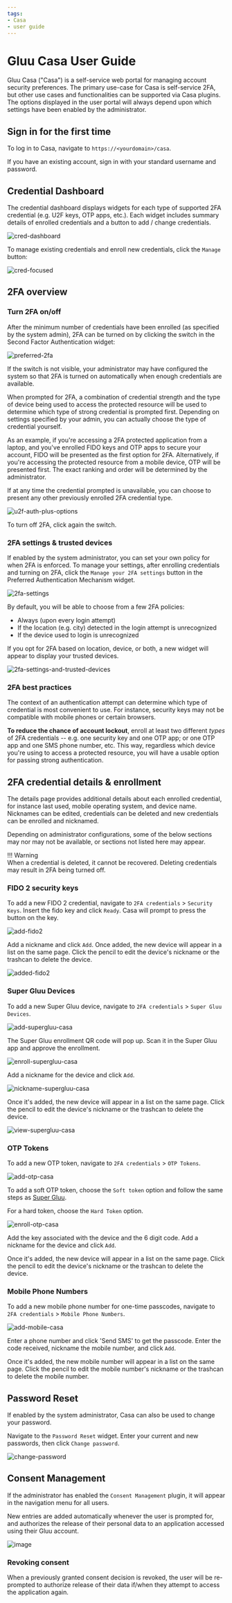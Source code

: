 ```yaml
---
tags:
- Casa
- user guide
---
```


# Gluu Casa User Guide

Gluu Casa ("Casa") is a self-service web portal for managing account security preferences. The primary use-case for Casa is self-service 2FA, but other use cases and functionalities can be supported via Casa plugins. The options displayed in the user portal will always depend upon which settings have been enabled by the administrator. 

## Sign in for the first time

To log in to Casa, navigate to `https://<yourdomain>/casa`.

If you have an existing account, sign in with your standard username and password.

## Credential Dashboard

The credential dashboard displays widgets for each type of supported 2FA credential (e.g. U2F keys, OTP apps, etc.). Each widget includes summary details of enrolled credentials and a button to add / change credentials.

![cred-dashboard](../assets/casa/dashboard-no-creds-enrolled.png)

To manage existing credentials and enroll new credentials, click the `Manage` button: 

![cred-focused](../assets/casa/manage-highlighted.png)

## 2FA overview

### Turn 2FA on/off

After the minimum number of credentials have been enrolled (as specified by the system admin), 2FA can be turned on by clicking the switch in the Second Factor Authentication widget: 

![preferred-2fa](../assets/casa/preferred.png)

If the switch is not visible, your administrator may have configured the system so that 2FA is turned on automatically when enough credentials are available.

When prompted for 2FA, a combination of credential strength and the type of device being used to access the protected resource will be used to determine which type of strong credential is prompted first. Depending on settings specified by your admin, you can actually choose the type of credential yourself. 

As an example, if you're accessing a 2FA protected application from a laptop, and you've enrolled FIDO keys and OTP apps to secure your account, FIDO will be presented as the first option for 2FA. Alternatively, if you're accessing the protected resource from a mobile device, OTP will be presented first. The exact ranking and order will be determined by the administrator. 

If at any time the credential prompted is unavailable, you can choose to present any other previously enrolled 2FA credential type. 

![u2f-auth-plus-options](../assets/casa/gluu-u2f-authentication.png) 

To turn off 2FA, click again the switch. 

### 2FA settings & trusted devices
If enabled by the system administrator, you can set your own policy for when 2FA is enforced. To manage your settings, after enrolling credentials and turning on 2FA, click the `Manage your 2FA settings` button in the Preferred Authentication Mechanism widget. 

![2fa-settings](../assets/casa/user-facing-2fa-settings.png)

By default, you will be able to choose from a few 2FA policies:

- Always (upon every login attempt)
- If the location (e.g. city) detected in the login attempt is unrecognized
- If the device used to login is unrecognized

If you opt for 2FA based on location, device, or both, a new widget will appear to display your trusted devices. 

![2fa-settings-and-trusted-devices](../assets/casa/2fa-settings-trusted-devices.png)

### 2FA best practices

The context of an authentication attempt can determine which type of credential is most convenient to use. For instance, security keys may not be compatible with mobile phones or certain browsers. 

**To reduce the chance of account lockout**, enroll at least two different _types_ of 2FA credentials -- e.g. one security key and one OTP app; or one OTP app and one SMS phone number, etc. This way, regardless which device you're using to access a protected resource, you will have a usable option for passing strong authentication. 


## 2FA credential details & enrollment

The details page provides additional details about each enrolled credential, for instance last used, mobile operating system, and device name. Nicknames can be edited, credentials can be deleted and new credentials can be enrolled and nicknamed. 

Depending on administrator configurations, some of the below sections may nor may not be available, or sections not listed here may appear.

!!! Warning  
    When a credential is deleted, it cannot be recovered. Deleting credentials may result in 2FA being turned off. 

### FIDO 2 security keys

To add a new FIDO 2 credential, navigate to `2FA credentials` > `Security Keys`. Insert the fido key and click `Ready`. Casa will prompt to press the button on the key.

![add-fido2](../assets/casa/add-fido2.png)

Add a nickname and click `Add`. Once added, the new device will appear in a list on the same page. Click the pencil to edit the device's nickname or the trashcan to delete the device.

![added-fido2](../assets/casa/view-fido2.png)

### Super Gluu Devices

To add a new Super Gluu device, navigate to `2FA credentials` > `Super Gluu Devices`.

![add-supergluu-casa](../assets/casa/add-supergluu-casa.png)

The Super Gluu enrollment QR code will pop up. Scan it in the Super Gluu app and approve the enrollment.

![enroll-supergluu-casa](../assets/casa/enroll-supergluu-casa.png)

Add a nickname for the device and click `Add`.

![nickname-supergluu-casa](../assets/casa/nickname-supergluu-casa.png)

Once it's added, the new device will appear in a list on the same page. Click the pencil to edit the device's nickname or the trashcan to delete the device.

![view-supergluu-casa](../assets/casa/view-supergluu-casa.png)

### OTP Tokens

To add a new OTP token, navigate to `2FA credentials` > `OTP Tokens`.

![add-otp-casa](../assets/casa/add-otp-casa.png)

To add a soft OTP token, choose the `Soft token` option and follow the same steps as [Super Gluu](#super-gluu-devices).

For a hard token, choose the `Hard Token` option.

![enroll-otp-casa](../assets/casa/enroll-otp-casa.png)

Add the key associated with the device and the 6 digit code. Add a nickname for the device and click `Add`.

Once it's added, the new device will appear in a list on the same page. Click the pencil to edit the device's nickname or the trashcan to delete the device.
    
### Mobile Phone Numbers

To add a new mobile phone number for one-time passcodes, navigate to `2FA credentials` > `Mobile Phone Numbers`.

![add-mobile-casa](../assets/casa/add-mobile-casa.png)

Enter a phone number and click 'Send SMS' to get the passcode. Enter the code received, nickname the mobile number, and click `Add`.

Once it's added, the new mobile number will appear in a list on the same page. Click the pencil to edit the mobile number's nickname or the trashcan to delete the mobile number.
    
## Password Reset

If enabled by the system administrator, Casa can also be used to change your password. 

Navigate to the `Password Reset` widget. Enter your current and new passwords, then click `Change password`.

![change-password](../assets/casa/password-reset-casa.png)

## Consent Management

If the administrator has enabled the `Consent Management` plugin, it will appear in the navigation menu for all users. 

New entries are added automatically whenever the user is prompted for, and authorizes the release of their personal data to an application accessed using their Gluu account.   

![image](https://user-images.githubusercontent.com/5271048/53795147-f5e7d900-3ef6-11e9-9907-ee4c2be2516f.png)

### Revoking consent
When a previously granted consent decision is revoked, the user will be re-prompted to authorize release of their data if/when they attempt to access the application again. 
